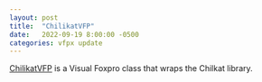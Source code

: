 ```yaml
---
layout: post
title:  "ChilikatVFP"
date:   2022-09-19 8:00:00 -0500
categories: vfpx update
---
```


[ChilikatVFP](https://github.com/billand88/ChilkatVFP) is a Visual Foxpro class that wraps the Chilkat library.
